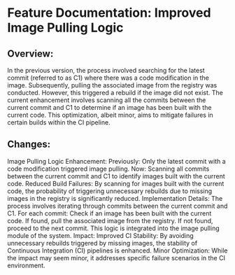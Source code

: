 # Feature Documentation: Improved Image Pulling Logic

## Overview:
In the previous version, the process involved searching for the latest commit (referred to as C1) where there was a code modification in the image. Subsequently, pulling the associated image from the registry was conducted. However, this triggered a rebuild if the image did not exist. The current enhancement involves scanning all the commits between the current commit and C1 to determine if an image has been built with the current code. This optimization, albeit minor, aims to mitigate failures in certain builds within the CI pipeline.

## Changes:
Image Pulling Logic Enhancement:
Previously: Only the latest commit with a code modification triggered image pulling.
Now: Scanning all commits between the current commit and C1 to identify images built with the current code.
Reduced Build Failures:
By scanning for images built with the current code, the probability of triggering unnecessary rebuilds due to missing images in the registry is significantly reduced.
Implementation Details:
The process involves iterating through commits between the current commit and C1.
For each commit:
Check if an image has been built with the current code.
If found, pull the associated image from the registry.
If not found, proceed to the next commit.
This logic is integrated into the image pulling module of the system.
Impact:
Improved CI Stability: By avoiding unnecessary rebuilds triggered by missing images, the stability of Continuous Integration (CI) pipelines is enhanced.
Minor Optimization: While the impact may seem minor, it addresses specific failure scenarios in the CI environment.
